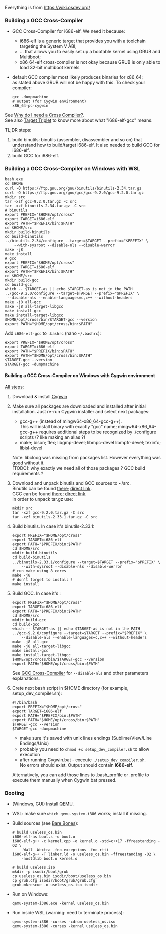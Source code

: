 Everything is from <https://wiki.osdev.org/>  

### Building a GCC Cross-Compiler

  * GCC Cross-Compiler for i686-elf. We need it because:
    * i686-elf is a generic target that provides you with a
      toolchain targeting the System V ABI;
    * ... that allows you to easily set up a bootable kernel
      using GRUB and Multiboot;
    * x86_64-elf cross-compiler is not okay because
      GRUB is only able to load 32-bit multiboot kernels

  * default GCC compiler most likely produces binaries for x86_64;  
    as stated above GRUB will not be happy with this. To check your compiler:
    ```
    gcc -dumpmachine
    # output (for Cygwin environment)
    x86_64-pc-cygwin
    ```

See [Why do I need a Cross Compiler?](https://wiki.osdev.org/Why_do_I_need_a_Cross_Compiler%3F).  
See also [Target Triplet](https://wiki.osdev.org/Target_Triplet) to know
more about what "i686-elf-gcc" means.  

TL;DR steps:

  1. build binutils: binutils (assembler, disassembler and so on) that understand
     how to build/target i686-elf. It also needed to build GCC for i686-elf.
  2. build GCC for i686-elf.

### Building a GCC Cross-Compiler on Windows with WSL

```
bash.exe
cd $HOME
curl -O https://ftp.gnu.org/gnu/binutils/binutils-2.34.tar.gz
curl -O https://ftp.gnu.org/gnu/gcc/gcc-9.2.0/gcc-9.2.0.tar.gz
mkdir src
tar -xzf gcc-9.2.0.tar.gz -C src
tar -xzf binutils-2.34.tar.gz -C src
# binutils
export PREFIX="$HOME/opt/cross"
export TARGET=i686-elf
export PATH="$PREFIX/bin:$PATH"
cd $HOME/src
mkdir build-binutils
cd build-binutils
../binutils-2.34/configure --target=$TARGET --prefix="$PREFIX" \
    --with-sysroot --disable-nls --disable-werror
make -j8
make install
# gcc
export PREFIX="$HOME/opt/cross"
export TARGET=i686-elf
export PATH="$PREFIX/bin:$PATH"
cd $HOME/src
mkdir build-gcc
cd build-gcc
which -- $TARGET-as || echo $TARGET-as is not in the PATH
../gcc-9.2.0/configure --target=$TARGET --prefix="$PREFIX" \
 --disable-nls --enable-languages=c,c++ --without-headers
make -j8 all-gcc
make -j8 all-target-libgcc
make install-gcc
make install-target-libgcc
$HOME/opt/cross/bin/$TARGET-gcc --version
export PATH="$HOME/opt/cross/bin:$PATH"
```

Add `i686-elf-gcc` to `.bashrc` (nano `~/.bashrc`):

```
export PREFIX="$HOME/opt/cross"
export TARGET=i686-elf
export PATH="$PREFIX/bin:$PATH"
export PATH="$HOME/opt/cross/bin:$PATH"
$TARGET-gcc --version
$TARGET-gcc -dumpmachine
```

#### Building a GCC Cross-Compiler on Windows with Cygwin environment

[All steps](https://wiki.osdev.org/GCC_Cross-Compiler):

  1. Download & install [Cygwin](https://cygwin.com/install.html)
  2. Make sure all packages are downloaded and installed after initial installation.
     Just re-run Cygwin installer and select next packages:
      * gcc-g++ (instead of mingw64-x86_64-gcc-g++).  
        This will install binary with exactly "gcc" name;
        mingw64-x86_64-gcc-g++ requires additional steps to be recognized by
        ./configure scripts (? like making an alias ?)
      * make; bison; flex; libgmp-devel; libmpc-devel
        libmpfr-devel; texinfo; libisl-devel

     Note: libcloog was missing from packages list. However everything was
     good without it.  
     [TODO]: why exactly we need all of those packages ? GCC build requirements ?
  3. Download and unpack binutils and GCC sources to ~/src.  
     Binutils can be found [there](https://www.gnu.org/software/binutils/);
     [direct link](https://ftp.gnu.org/gnu/binutils/).  
     GCC can be found [there](https://www.gnu.org/software/gcc/);
     [direct link](https://ftp.gnu.org/gnu/gcc).  
     In order to unpack tar.gz use:
     ```
     mkdir src
     tar -xzf gcc-9.2.0.tar.gz -C src
     tar -xzf binutils-2.33.1.tar.gz -C src
     ```
  4. Build binutils. In case it's binutils-2.33.1:
     ```
     export PREFIX="$HOME/opt/cross"
     export TARGET=i686-elf
     export PATH="$PREFIX/bin:$PATH"
     cd $HOME/src
     mkdir build-binutils
     cd build-binutils
     ../binutils-2.33.1/configure --target=$TARGET --prefix="$PREFIX" \
         --with-sysroot --disable-nls --disable-werror
     # run make using 8 cores
     make -j8
     # don't forget to install !
     make install
     ```
  5. Build GCC. In case it's :
     ```
     export PREFIX="$HOME/opt/cross"
     export TARGET=i686-elf
     export PATH="$PREFIX/bin:$PATH"
     cd $HOME/src
     mkdir build-gcc
     cd build-gcc
     which -- $TARGET-as || echo $TARGET-as is not in the PATH
     ../gcc-9.2.0/configure --target=$TARGET --prefix="$PREFIX" \
         --disable-nls --enable-languages=c,c++ --without-headers
     make -j8 all-gcc
     make -j8 all-target-libgcc
     make install-gcc
     make install-target-libgcc
     $HOME/opt/cross/bin/$TARGET-gcc --version
     export PATH="$HOME/opt/cross/bin:$PATH"
     ```
     See [GCC Cross-Compiler](https://wiki.osdev.org/GCC_Cross-Compiler#Binutils)
     for `--disable-nls` and other parameters explanations.
  6. Crete next bash script in $HOME directory (for example, setup_dev_compiler.sh):

     ```
     #!/bin/bash
     export PREFIX="$HOME/opt/cross"
     export TARGET=i686-elf
     export PATH="$PREFIX/bin:$PATH"
     export PATH="$HOME/opt/cross/bin:$PATH"
     $TARGET-gcc --version
     $TARGET-gcc -dumpmachine
     ```
      * make sure it's saved with unix lines endings (Sublime/View/Line Endings/Unix)
      * probably you need to `chmod +x setup_dev_compiler.sh` to allow execution
      * after running Cygwin.bat - execute `./setup_dev_compiler.sh`.  
        No errors should exist. Output should contain **i686-elf**.  

     Alternatively, you can add those lines to .bash_profile or .profile 
     to execute them manually when Cygwin.bat pressed.

### Booting 

  * (Windows, GUI) Install [QEMU](https://www.qemu.org/download/#windows).
  * WSL: make sure `which qemu-system-i386` works; install if missing.
  * Build sources (see [Bare Bones](https://wiki.osdev.org/Bare_Bones)):
    ```
    # build useless_os.bin
    i686-elf-as boot.s -o boot.o
    i686-elf-g++ -c kernel.cpp -o kernel.o -std=c++17 -ffreestanding -O2 \
        -Wall -Wextra -fno-exceptions -fno-rtti
    i686-elf-g++ -T linker.ld -o useless_os.bin -ffreestanding -O2 \
        -nostdlib boot.o kernel.o
    
    # build useless.iso
    mkdir -p isodir/boot/grub
    cp useless_os.bin isodir/boot/useless_os.bin
    cp grub.cfg isodir/boot/grub/grub.cfg
    grub-mkrescue -o useless_os.iso isodir
    ```

  * Run on Windows:
    ```
    qemu-system-i386.exe -kernel useless_os.bin
    ```
  * Run inside WSL (warning: need to terminate process):
    ```
    qemu-system-i386 -curses -cdrom useless_os.iso
    qemu-system-i386 -curses -kernel useless_os.bin
    ```

